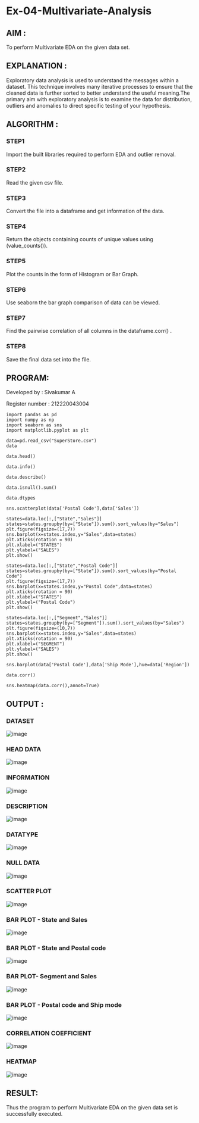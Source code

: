 # Ex-04-Multivariate-Analysis

## AIM :

To perform Multivariate EDA on the given data set.

## EXPLANATION :

Exploratory data analysis is used to understand the messages within a dataset. This technique involves many iterative processes to ensure that the cleaned data is further sorted to better understand the useful meaning.The primary aim with exploratory analysis is to examine the data for distribution, outliers and anomalies to direct specific testing of your hypothesis.

## ALGORITHM :

### STEP1
Import the built libraries required to perform EDA and outlier removal.

### STEP2
Read the given csv file.

### STEP3
Convert the file into a dataframe and get information of the data.

### STEP4
Return the objects containing counts of unique values using (value_counts()).

### STEP5
Plot the counts in the form of Histogram or Bar Graph.

### STEP6
Use seaborn the bar graph comparison of data can be viewed.

### STEP7
Find the pairwise correlation of all columns in the dataframe.corr() .

### STEP8
Save the final data set into the file.

## PROGRAM:

Developed by : Sivakumar A

Register number : 212220043004

```
import pandas as pd
import numpy as np
import seaborn as sns
import matplotlib.pyplot as plt

data=pd.read_csv("SuperStore.csv")
data

data.head()

data.info()

data.describe()

data.isnull().sum()

data.dtypes

sns.scatterplot(data['Postal Code'],data['Sales'])

states=data.loc[:,["State","Sales"]] 
states=states.groupby(by=["State"]).sum().sort_values(by="Sales") 
plt.figure(figsize=(17,7)) 
sns.barplot(x=states.index,y="Sales",data=states) 
plt.xticks(rotation = 90) 
plt.xlabel=("STATES")
plt.ylabel=("SALES") 
plt.show()

states=data.loc[:,["State","Postal Code"]] 
states=states.groupby(by=["State"]).sum().sort_values(by="Postal Code") 
plt.figure(figsize=(17,7)) 
sns.barplot(x=states.index,y="Postal Code",data=states) 
plt.xticks(rotation = 90) 
plt.xlabel=("STATES") 
plt.ylabel=("Postal Code") 
plt.show()

states=data.loc[:,["Segment","Sales"]] 
states=states.groupby(by=["Segment"]).sum().sort_values(by="Sales") 
plt.figure(figsize=(10,7)) 
sns.barplot(x=states.index,y="Sales",data=states) 
plt.xticks(rotation = 90) 
plt.xlabel=("SEGMENT") 
plt.ylabel=("SALES") 
plt.show()

sns.barplot(data['Postal Code'],data['Ship Mode'],hue=data['Region'])

data.corr()

sns.heatmap(data.corr(),annot=True)
```

## OUTPUT :

### DATASET
![image](https://user-images.githubusercontent.com/119560261/229704284-f08c9e98-00fd-48eb-8c75-8d481fbb14bd.png)

### HEAD DATA 
![image](https://user-images.githubusercontent.com/119560261/229704426-f0fc9389-b7c5-4992-b8b2-b563d5f2969f.png)

### INFORMATION
![image](https://user-images.githubusercontent.com/119560261/229704532-b4866a85-eda8-4ada-8a6e-7c932655bb60.png)

### DESCRIPTION
![image](https://user-images.githubusercontent.com/119560261/229704620-cf9ffcba-8dcd-4b11-9b29-0933864f9da1.png)

### DATATYPE
![image](https://user-images.githubusercontent.com/119560261/229704723-6a897352-4aab-49f6-ae16-75932e119b40.png)

### NULL DATA
![image](https://user-images.githubusercontent.com/119560261/229704833-371480f4-3e70-478d-a119-e12644d42fd5.png)

### SCATTER PLOT
![image](https://user-images.githubusercontent.com/119560261/229704942-7f5c2794-e712-454a-b466-45122c987bc0.png)

### BAR PLOT - State and Sales
![image](https://user-images.githubusercontent.com/119560261/229705109-293bb859-cc81-4353-aef2-c89ac3387400.png)

### BAR PLOT - State and Postal code
![image](https://user-images.githubusercontent.com/119560261/229705233-00a9d405-6b8f-4a5f-ba47-00bd78d13b0e.png)

### BAR PLOT- Segment and Sales
![image](https://user-images.githubusercontent.com/119560261/229705324-12ee1a7c-ff77-40a4-8cb1-fabc3e4547b9.png)

### BAR PLOT - Postal code and Ship mode
![image](https://user-images.githubusercontent.com/119560261/229705431-290154b1-84ac-49ca-a3b2-58c8ecc4403c.png)

### CORRELATION COEFFICIENT
![image](https://user-images.githubusercontent.com/119560261/229705628-049c6fa1-03f7-4b14-927b-58b51e33a64c.png)

### HEATMAP
![image](https://user-images.githubusercontent.com/119560261/229705727-5db4df43-3246-43d8-904c-41f59f768e4b.png)

## RESULT:
Thus the program to perform Multivariate EDA on the given data set is successfully executed.
